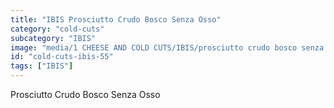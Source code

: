 ```yaml
---
title: "IBIS Prosciutto Crudo Bosco Senza Osso"
category: "cold-cuts"
subcategory: "IBIS"
image: "media/1 CHEESE AND COLD CUTS/IBIS/prosciutto crudo bosco senza osso.jpg"
id: "cold-cuts-ibis-55"
tags: ["IBIS"]
---
```


Prosciutto Crudo Bosco Senza Osso
